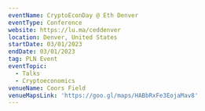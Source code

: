 ```yaml
---
eventName: CryptoEconDay @ Eth Denver
eventType: Conference
website: https://lu.ma/ceddenver
location: Denver, United States
startDate: 03/01/2023
endDate: 03/01/2023
tag: PLN Event
eventTopic:
  - Talks
  - Cryptoeconomics
venueName: Coors Field
venueMapsLink: 'https://goo.gl/maps/HABbRxFe3EojaMav8'
---
```

